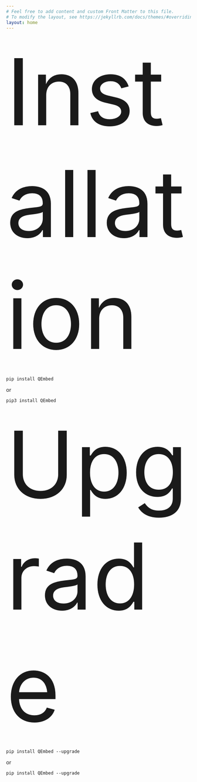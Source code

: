 ```yaml
---
# Feel free to add content and custom Front Matter to this file.
# To modify the layout, see https://jekyllrb.com/docs/themes/#overriding-theme-defaults
layout: home
---
```



<span style="font-size:18em;">Installation</span>

`pip install QEmbed`

or

`pip3 install QEmbed`

<span style="font-size:18em;">Upgrade</span>

`pip install QEmbed --upgrade`

or 

`pip install QEmbed --upgrade`

